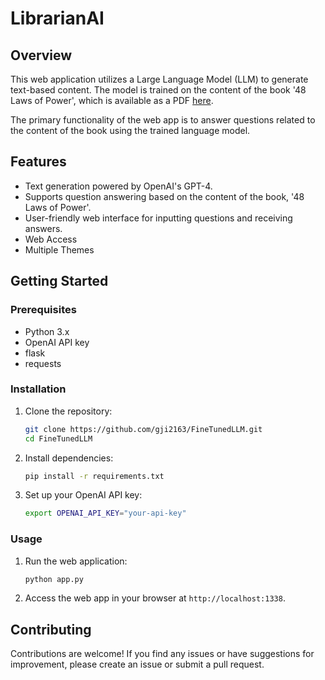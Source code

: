# LibrarianAI

## Overview

This web application utilizes a Large Language Model (LLM) to generate text-based content. The model is trained on the content of the book '48 Laws of Power', which is available as a PDF [here](https://pgcag.files.wordpress.com/2010/01/48lawsofpower.pdf).

The primary functionality of the web app is to answer questions related to the content of the book using the trained language model.

## Features

- Text generation powered by OpenAI's GPT-4.
- Supports question answering based on the content of the book, '48 Laws of Power'.
- User-friendly web interface for inputting questions and receiving answers.
- Web Access
- Multiple Themes

## Getting Started

### Prerequisites

- Python 3.x
- OpenAI API key
- flask
- requests

### Installation

1. Clone the repository:

    ```bash
    git clone https://github.com/gji2163/FineTunedLLM.git
    cd FineTunedLLM
    ```

2. Install dependencies:

    ```bash
    pip install -r requirements.txt
    ```

3. Set up your OpenAI API key:

    ```bash
    export OPENAI_API_KEY="your-api-key"
    ```

### Usage

1. Run the web application:

    ```bash
    python app.py
    ```

2. Access the web app in your browser at `http://localhost:1338`.

## Contributing

Contributions are welcome! If you find any issues or have suggestions for improvement, please create an issue or submit a pull request.
